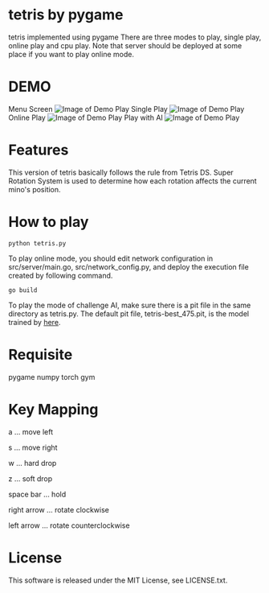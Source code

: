 # tetris by pygame
tetris implemented using pygame
There are three modes to play, single play, online play and cpu play.
Note that server should be deployed at some place if you want to play online mode.

# DEMO
Menu Screen
![Image of Demo Play](https://github.com/froprintoai/tetris/img/blob/master/menu.png?raw=true)
Single Play
![Image of Demo Play](https://github.com/froprintoai/tetris/img/blob/master/demo.png?raw=true)
Online Play
![Image of Demo Play](https://github.com/froprintoai/tetris/img/blob/master/online.png?raw=true)
Play with AI
![Image of Demo Play](https://github.com/froprintoai/tetris/img/blob/master/with_cpu.png?raw=true)
 
# Features
This version of tetris basically follows the rule from Tetris DS.
Super Rotation System is used to determine how each rotation affects the current mino's position. 

# How to play
```
python tetris.py
```

To play online mode, you should edit network configuration in src/server/main.go, src/network_config.py, and deploy the execution file created by following command.
```
go build
```

To play the mode of challenge AI, make sure there is a pit file in the same directory as tetris.py.
The default pit file, tetris-best_475.pit, is the model trained by [here](https://github.com/froprintoai/tetris_gym_env). 

# Requisite
pygame
numpy
torch
gym
 
# Key Mapping

a ... move left

s ... move right

w ... hard drop

z ... soft drop

space bar ... hold

right arrow ... rotate clockwise

left arrow ... rotate counterclockwise
  
# License
This software is released under the MIT License, see LICENSE.txt.
